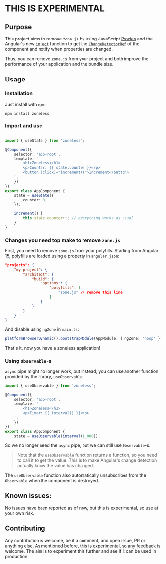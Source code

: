 # **THIS IS EXPERIMENTAL**

## Purpose

This project aims to remove `zone.js` by using JavaScript [Proxies](https://developer.mozilla.org/en-US/docs/Web/JavaScript/Reference/Global_Objects/Proxy) and the Angular's new [`inject`](https://angular.io/api/core/inject) function to get the [`ChangeDetectorRef`](https://angular.io/api/core/ChangeDetectorRef) of the component and notify when properties are changed. 

Thus, you can remove `zone.js` from your project and both improve the performance of your application and the bundle size. 

## Usage

### Installation

Just install with `npm`:

```bash
npm install zoneless
```

### Import and use

```typescript

import { useState } from 'zoneless';

@Component({
    selector: 'app-root',
    template: `
        <h1>Zoneless</h1>
        <p>Counter: {{ state.counter }}</p>
        <button (click)="increment()">Increment</button>
    `,
    })
})
export class AppComponent {
    state = useState({
        counter: 0,
    });

    increment() {
        this.state.counter++; // everything works as usual
    }
}
```

### Changes you need top make to remove `zone.js`

First, you need to remove `zone.js` from your polyfills. Starting from Angular 15, polyfills are loaded using a property in `angular.json`:

```json
"projects": {
    "my-project": {
        "architect": {
            "build": {
                "options": {
                    "polyfills": [
                        "zone.js" // remove this line
                    ]
                }
            }
        }
    }
}
```

And disable using `ngZone` in `main.ts`:

```typescript
platformBrowserDynamic().bootstrapModule(AppModule, { ngZone: 'noop' })
```

That's it, now you have a zoneless application!

### Using `Observable`-s

`async` pipe might no longer work, but instead, you can use another function provided by the library, `useObservable`:

```typescript
import { useObservable } from 'zoneless';

@Component({
    selector: 'app-root',
    template: `
        <h1>Zoneless</h1>
        <p>Timer: {{ interval() }}</p>
    `,
    })
})
export class AppComponent {
    state = useObservable(interval(1_000));
```

So we no longer need the `async` pipe, but we can still use `Observable`-s. 

> Note that the `useObservable` function returns a function, so you need to call it to get the value. This is to make Angular's change detection actually know the value has changed. 

The `useObservable` function also automatically unsubscribes from the `Observable` when the component is destroyed.

## Known issues:

No issues have been reported as of now, but this is experimental, so use at your own risk.

## Contributing

Any contribution is welcome, be it a comment, and open issue, PR or anything else. As mentioned before, this is experimental, so any feedback is welcome. The aim is to experiment this further and see if it can be used in production.